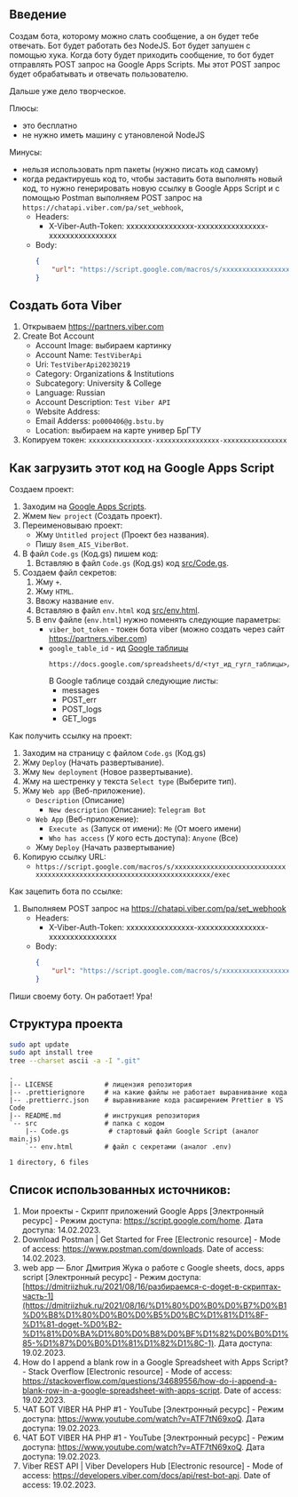 ## Введение

Создам бота, которому можно слать сообщение,
а он будет тебе отвечать.
Бот будет работать без NodeJS.
Бот будет запушен с помощью хука.
Когда боту будет приходить сообщение,
то бот будет отправлять POST запрос на Google Apps Scripts.
Мы этот POST запрос будет обрабатывать и отвечать пользователю.

Дальше уже дело творческое.

Плюсы:
- это бесплатно
- не нужно иметь машину с утановленой NodeJS

Минусы:
- нельзя использовать npm пакеты (нужно писать код самому)
- когда редактируешь код то, чтобы заставить бота выполнять новый код,
    то нужно генерировать новую ссылку в Google Apps Script
    и с помощью Postman
    выполняем POST запрос на `https://chatapi.viber.com/pa/set_webhook`,
    - Headers:
        - X-Viber-Auth-Token: xxxxxxxxxxxxxxxx-xxxxxxxxxxxxxxxx-xxxxxxxxxxxxxxxx
    - Body:
        ```json
        {
            "url": "https://script.google.com/macros/s/xxxxxxxxxxxxxxxxxxxxxxxxxxxxxxxxxxxxxxxxxxxxxxxxxxxxxxxxxxxxxxxxxxxxxxxx/exec"
        }
        ```

## Создать бота Viber

1. Открываем https://partners.viber.com
1. Create Bot Account
    - Account Image: выбираем картинку
    - Account Name: `TestViberApi`
    - Uri: `TestViberApi20230219`
    - Category: Organizations & Institutions
    - Subcategory: University & College
    - Language: Russian
    - Account Description: `Test Viber API`
    - Website Address:
    - Email Adderss: `po000406@g.bstu.by`
    - Location: выбираем на карте универ БрГТУ
1. Копируем токен: `xxxxxxxxxxxxxxxx-xxxxxxxxxxxxxxxx-xxxxxxxxxxxxxxxx`

## Как загрузить этот код на Google Apps Script

Создаем проект:
1. Заходим на [Google Apps Scripts](https://script.google.com/home).
1. Жмем `New project` (Создать проект).
1. Переименовываю проект:
    - Жму `Untitled project` (Проект без названия).
    - Пишу `8sem_AIS_ViberBot`.
1. В файл `Code.gs` (Код.gs) пишем код:
    1. Вставляю в файл `Code.gs` (Код.gs) код [src/Code.gs](src/Code.gs).
1. Создаем файл секретов:
    1. Жму `+`.
    1. Жму `HTML`.
    1. Ввожу название `env`.
    1. Вставляю в файл `env.html` код [src/env.html](src/env.html).
    1. В env файле (`env.html`) нужно поменять следующие параметры:
        - `viber_bot_token` - токен бота viber (можно создать через сайт https://partners.viber.com)
        - `google_table_id` - ид [Google таблицы](https://docs.google.com/spreadsheets)
            ```
            https://docs.google.com/spreadsheets/d/<тут_ид_гугл_таблицы>/edit
            ```
            В Google таблице создай следующие листы:
            - messages
            - POST_err
            - POST_logs
            - GET_logs

Как получить ссылку на проект:
1. Заходим на страницу с файлом `Code.gs` (Код.gs)
1. Жму `Deploy` (Начать развертывание).
1. Жму `New deployment` (Новое развертывание).
1. Жму на шестренку у текста `Select type` (Выберите тип).
1. Жму `Web app` (Веб-приложение).
    - `Description` (Описание)
        - `New description` (Описание): `Telegram Bot`
    - `Web App` (Веб-приложение):
        - `Execute as` (Запуск от имени): `Me` (От моего имени)
        - `Who has access` (У кого есть доступа): `Anyone` (Все)
    - Жму `Deploy` (Начать развертывание)
1. Копирую ссылку URL:
    - `https://script.google.com/macros/s/xxxxxxxxxxxxxxxxxxxxxxxxxxxxxxxxxxxxxxxxxxxxxxxxxxxxxxxxxxxxxxxxxxxxxxxx/exec`

Как зацепить бота по ссылке:
1. Выполняем POST запрос на https://chatapi.viber.com/pa/set_webhook
    - Headers:
        - X-Viber-Auth-Token: xxxxxxxxxxxxxxxx-xxxxxxxxxxxxxxxx-xxxxxxxxxxxxxxxx
    - Body:
        ```json
        {
            "url": "https://script.google.com/macros/s/xxxxxxxxxxxxxxxxxxxxxxxxxxxxxxxxxxxxxxxxxxxxxxxxxxxxxxxxxxxxxxxxxxxxxxxx/exec"
        }
        ```

Пиши своему боту. Он работает! Ура!

## Структура проекта

```bash
sudo apt update
sudo apt install tree
tree --charset ascii -a -I ".git"
```

```
.
|-- LICENSE             # лицензия репозитория
|-- .prettierignore     # на какие файлы не работает выравнивание кода
|-- .prettierrc.json    # выравнивание кода расширением Prettier в VS Code
|-- README.md           # инструкция репозитория
`-- src                 # папка с кодом
    |-- Code.gs          # стартовый файл Google Script (аналог main.js)
    `-- env.html        # файл с секретами (аналог .env)

1 directory, 6 files
```

## Список использованных источников:
1. Мои проекты - Скрипт приложений Google Apps
    [Электронный ресурс] -
    Режим доступа:
    https://script.google.com/home.
    Дата доступа:
    14.02.2023.
1. Download Postman | Get Started for Free
    [Electronic resource] -
    Mode of access:
    https://www.postman.com/downloads.
    Date of access:
    14.02.2023.
1. web app — Блог Дмитрия Жука о работе c Google sheets, docs, apps script
    [Электронный ресурс] -
    Режим доступа:
    [https://dmitriizhuk.ru/2021/08/16/разбираемся-с-doget-в-скриптах-часть-1](https://dmitriizhuk.ru/2021/08/16/%D1%80%D0%B0%D0%B7%D0%B1%D0%B8%D1%80%D0%B0%D0%B5%D0%BC%D1%81%D1%8F-%D1%81-doget-%D0%B2-%D1%81%D0%BA%D1%80%D0%B8%D0%BF%D1%82%D0%B0%D1%85-%D1%87%D0%B0%D1%81%D1%82%D1%8C-1).
    Дата доступа:
    19.02.2023.
1. How do I append a blank row in a Google Spreadsheet with Apps Script? - Stack Overflow
    [Electronic resource] -
    Mode of access:
    https://stackoverflow.com/questions/34689556/how-do-i-append-a-blank-row-in-a-google-spreadsheet-with-apps-script.
    Date of access:
    19.02.2023.
1. ЧАТ БОТ VIBER НА PHP #1 - YouTube
    [Электронный ресурс] -
    Режим доступа:
    https://www.youtube.com/watch?v=ATF7tN69xoQ.
    Дата доступа:
    19.02.2023.
1. ЧАТ БОТ VIBER НА PHP #1 - YouTube
    [Электронный ресурс] -
    Режим доступа:
    https://www.youtube.com/watch?v=ATF7tN69xoQ.
    Дата доступа:
    19.02.2023.
1. Viber REST API | Viber Developers Hub
    [Electronic resource] -
    Mode of access:
    https://developers.viber.com/docs/api/rest-bot-api.
    Date of access:
    19.02.2023.
